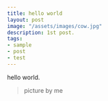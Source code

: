 ```yaml
---
title: hello world
layout: post
image: "/assets/images/cow.jpg"
description: 1st post.
tags:
- sample
- post
- test
---
```


hello world.

> picture by me